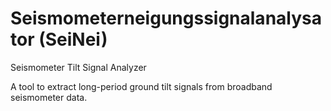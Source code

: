 # Seismometerneigungssignalanalysator (SeiNei)
Seismometer Tilt Signal Analyzer

A tool to extract long-period ground tilt signals from broadband seismometer data.
